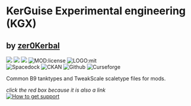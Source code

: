 # KerGuise Experimental engineering (KGX)  
## by [zer0Kerbal][LINK:zer0Kerbal]  
![][SHIELD:mod] ![][SHIELD:ksp] ![][SHIELD:ksp-avc] ![MOD:license][SHIELD:license] ![LOGO:mit]  
![Spacedock](https://img.shields.io/badge/SpaceDock-listed-blue.svg?style=plastic) ![CKAN](https://img.shields.io/badge/CKAN-Indexed-blue.svg?style=plastic) ![Github](https://img.shields.io/badge/Github-Indexed-blue.svg?style=plastic) ![Curseforge](https://img.shields.io/badge/CurseForge-listed-blue.svg?style=plastic)

Common B9 tanktypes and TweakScale scaletype files for mods.

*click the red box because it is also a link*  
[![How to get support][image:get-support]][thread:getsupport]


[MOD:license]:      https://github.com/zer0Kerbal/ScrapYard/blob/master/LICENSE
[SHIELD:mod]:       https://img.shields.io/endpoint?url=https://raw.githubusercontent.com/zer0Kerbal/KGEx/master/json/mod.json
[SHIELD:ksp]:       https://img.shields.io/endpoint?url=https://raw.githubusercontent.com/zer0Kerbal/KGEx/master/json/ksp.json
[SHIELD:license]:   https://img.shields.io/endpoint?url=https://raw.githubusercontent.com/zer0Kerbal/KGEx/master/json/license.json
[SHIELD:ksp-avc]:   https://img.shields.io/badge/KSP-AVC--supported-brightgreen.svg?style=plastic

[LOGO:mit]:   https://i.postimg.cc/bvjfsMP5/MIT-17x17.png
[image:get-support]: https://i.postimg.cc/vHP6zmrw/image.png

[thread:getsupport]: https://forum.kerbalspaceprogram.com/index.php?/topic/83212-*

[LINK:zer0Kerbal]: https://forum.kerbalspaceprogram.com/index.php?/profile/190933-zer0kerbal/
<!-- 
this file is licensed:
GPLv2 2020
zer0Kerbal
-->
